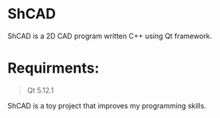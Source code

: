 # ShCAD
ShCAD is a 2D CAD program written C++ using Qt framework.


# Requirments:
> Qt 5.12.1



ShCAD is a toy project that improves my programming skills.
